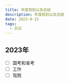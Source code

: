 ```yaml
---
title: 年度规划以及总结
description: 年度规划以及总结
date: 2023-9-25
tags:
  - 日记
---
```


## 2023年

- [ ] 国考和省考
- [ ] 工作
- [ ] 驾照